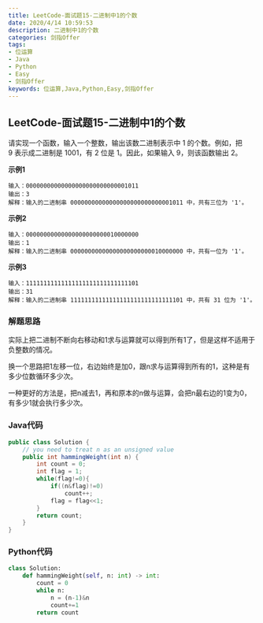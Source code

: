 ```yaml
---
title: LeetCode-面试题15-二进制中1的个数
date: 2020/4/14 10:59:53
description: 二进制中1的个数
categories: 剑指Offer
tags: 
- 位运算
- Java
- Python
- Easy
- 剑指Offer
keywords: 位运算,Java,Python,Easy,剑指Offer
---
```


## LeetCode-面试题15-二进制中1的个数

请实现一个函数，输入一个整数，输出该数二进制表示中 1 的个数。例如，把 9 表示成二进制是 1001，有 2 位是 1。因此，如果输入 9，则该函数输出 2。

 <!--more-->

**示例1**

```
输入：00000000000000000000000000001011
输出：3
解释：输入的二进制串 00000000000000000000000000001011 中，共有三位为 '1'。
```

**示例2**

```
输入：00000000000000000000000010000000
输出：1
解释：输入的二进制串 00000000000000000000000010000000 中，共有一位为 '1'。
```

**示例3**

```
输入：11111111111111111111111111111101
输出：31
解释：输入的二进制串 11111111111111111111111111111101 中，共有 31 位为 '1'。
```

### 解题思路

实际上把二进制不断向右移动和1求与运算就可以得到所有1了，但是这样不适用于负整数的情况。

换一个思路把1左移一位，右边始终是加0，跟n求与运算得到所有的1，这种是有多少位数循环多少次。

一种更好的方法是，把n减去1，再和原本的n做与运算，会把n最右边的1变为0，有多少1就会执行多少次。

### Java代码

```java
public class Solution {
    // you need to treat n as an unsigned value
    public int hammingWeight(int n) {
        int count = 0;
        int flag = 1;
        while(flag!=0){
            if((n&flag)!=0)
                count++;
            flag = flag<<1;
        }
        return count;
    }
}
```

### Python代码

```python
class Solution:
    def hammingWeight(self, n: int) -> int:
        count = 0
        while n:
            n = (n-1)&n
            count+=1
        return count
```

